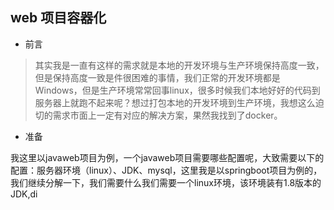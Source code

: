 ## web 项目容器化

- 前言

> 其实我是一直有这样的需求就是本地的开发环境与生产环境保持高度一致，但是保持高度一致是件很困难的事情，我们正常的开发环境都是Windows，但是生产环境常常回事linux，很多时候我们本地好好的代码到服务器上就跑不起来呢？想过打包本地的开发环境到生产环境，我想这么迫切的需求市面上一定有对应的解决方案，果然我找到了docker。

- 准备

我这里以javaweb项目为例，一个javaweb项目需要哪些配置呢，大致需要以下的配置：服务器环境（linux）、JDK、mysql，这里我是以springboot项目为例的，我们继续分解一下，我们需要什么我们需要一个linux环境，该环境装有1.8版本的JDK,di